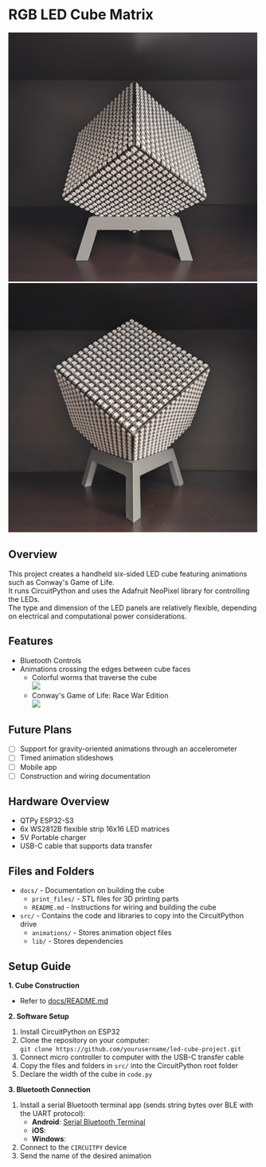 # RGB LED Cube Matrix
![](docs/media/flat_angle.jpg)
![](docs/media/side_angle.jpg)

## Overview
This project creates a handheld six-sided LED cube featuring animations such as Conway's Game of Life.  
It runs CircuitPython and uses the Adafruit NeoPixel library for controlling the LEDs.  
The type and dimension of the LED panels are relatively flexible, depending on electrical and computational power considerations.

## Features
- Bluetooth Controls
- Animations crossing the edges between cube faces
  - Colorful worms that traverse the cube  
    ![](docs/media/worms.gif)
  - Conway's Game of Life: Race War Edition  
    ![](docs/media/life.gif)

## Future Plans
- [ ] Support for gravity-oriented animations through an accelerometer
- [ ] Timed animation slideshows
- [ ] Mobile app
- [ ] Construction and wiring documentation

## Hardware Overview
- QTPy ESP32-S3
- 6x WS2812B flexible strip 16x16 LED matrices
- 5V Portable charger
- USB-C cable that supports data transfer

## Files and Folders
- `docs/` - Documentation on building the cube
  - `print_files/` - STL files for 3D printing parts
  - `README.md` - Instructions for wiring and building the cube
- `src/` - Contains the code and libraries to copy into the CircuitPython drive
  - `animations/` - Stores animation object files
  - `lib/` - Stores dependencies

## Setup Guide
**1. Cube Construction**  
- Refer to [docs/README.md](docs/README.md)

**2. Software Setup**
1. Install CircuitPython on ESP32
2. Clone the repository on your computer:  
   `git clone https://github.com/yourusername/led-cube-project.git`
3. Connect micro controller to computer with the USB-C transfer cable
4. Copy the files and folders in `src/` into the CircuitPython root folder
5. Declare the width of the cube in `code.py`

**3. Bluetooth Connection**
1. Install a serial Bluetooth terminal app (sends string bytes over BLE with the UART protocol):
   - **Android**: [Serial Bluetooth Terminal](https://play.google.com/store/apps/details?id=de.kai_morich.serial_bluetooth_terminal&hl=en_US)
   - **iOS**:
   - **Windows**: 
2. Connect to the `CIRCUITPY` device
3. Send the name of the desired animation